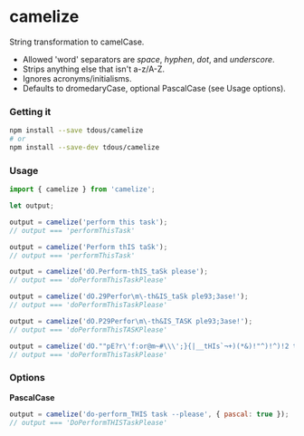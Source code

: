 # camelize
String transformation to camelCase.

- Allowed 'word' separators are *space*, *hyphen*, *dot*, and *underscore*.
- Strips anything else that isn't a-z/A-Z.
- Ignores acronyms/initialisms.
- Defaults to dromedaryCase, optional PascalCase (see Usage options).

### Getting it

```sh
npm install --save tdous/camelize
# or
npm install --save-dev tdous/camelize
```

### Usage

```javascript
import { camelize } from 'camelize';

let output;

output = camelize('perform this task');
// output === 'performThisTask'

output = camelize('Perform thIS taSk');
// output === 'performThisTask'

output = camelize('dO.Perform-thIS_taSk please');
// output === 'doPerformThisTaskPlease'

output = camelize('dO.29Perfor\m\-th&IS_taSk ple93;3ase!');
// output === 'doPerformThisTaskPlease'

output = camelize('dO.P29Perfor\m\-th&IS_TASK ple93;3ase!');
// output === 'doPerformThisTASKPlease'

output = camelize('dO.""pE?r\'f:or@m~#\\\';}{|__tHIs`¬+)(*&)!"^)!^)!2 task8/?.,><#--plE&£$Ase---');
// output === 'doPerformThisTaskPlease'
```

### Options

**PascalCase**
```javascript
output = camelize('do-perform_THIS task --please', { pascal: true });
// output === 'DoPerformTHISTaskPlease'
```